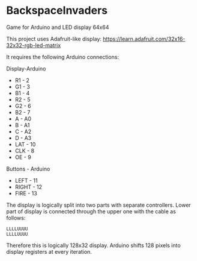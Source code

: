 # BackspaceInvaders
Game for Arduino and LED display 64x64

This project uses Adafruit-like display:
https://learn.adafruit.com/32x16-32x32-rgb-led-matrix

It requires the following Arduino connections:

Display-Arduino
* R1 - 2
* G1 - 3
* B1 - 4
* R2 - 5
* G2 - 6
* B2 - 7
* A - A0
* B - A1
* C - A2
* D - A3
* LAT - 10
* CLK - 8
* OE - 9

Buttons - Arduino
* LEFT - 11
* RIGHT - 12
* FIRE - 13

The display is logically split into two parts with separate controllers.
Lower part of display is connected through the upper one with
the cable as follows:
```
LLLLUUUU
LLLLUUUU
```
Therefore this is logically 128x32 display.
Arduino shifts 128 pixels into display registers at every iteration.
